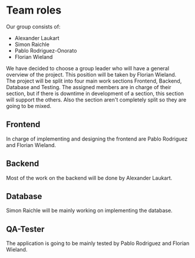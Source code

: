 # Team roles

Our group consists of:

- Alexander Laukart
- Simon Raichle
- Pablo Rodriguez-Onorato
- Florian Wieland

We have decided to choose a group leader who will have a general overview of the project.
This position will be taken by Florian Wieland. </br>
The project will be split into four main work sections Frontend, Backend, Database and Testing. The assigned members are in charge of their section, but if there is downtime in development of a section, this section will support the others. Also the section aren't completely split so they are going to be mixed.

## Frontend

In charge of implementing and designing the frontend are Pablo Rodriguez and Florian Wieland.

## Backend

Most of the work on the backend will be done by Alexander Laukart.

## Database

Simon Raichle will be mainly working on implementing the database.

## QA-Tester

The application is going to be mainly tested by Pablo Rodriguez and Florian Wieland.